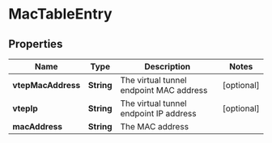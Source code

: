# MacTableEntry

## Properties
Name | Type | Description | Notes
------------ | ------------- | ------------- | -------------
**vtepMacAddress** | **String** | The virtual tunnel endpoint MAC address |  [optional]
**vtepIp** | **String** | The virtual tunnel endpoint IP address |  [optional]
**macAddress** | **String** | The MAC address | 
